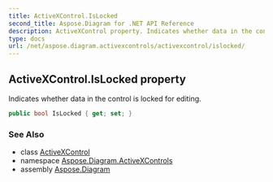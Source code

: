 ```yaml
---
title: ActiveXControl.IsLocked
second_title: Aspose.Diagram for .NET API Reference
description: ActiveXControl property. Indicates whether data in the control is locked for editing
type: docs
url: /net/aspose.diagram.activexcontrols/activexcontrol/islocked/
---
```

## ActiveXControl.IsLocked property

Indicates whether data in the control is locked for editing.

```csharp
public bool IsLocked { get; set; }
```

### See Also

* class [ActiveXControl](../)
* namespace [Aspose.Diagram.ActiveXControls](../../activexcontrol/)
* assembly [Aspose.Diagram](../../../)


